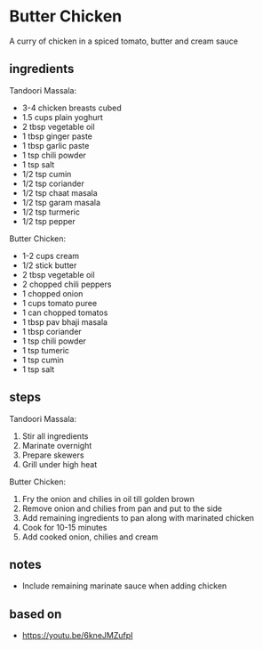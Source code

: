 # Butter Chicken
A curry of chicken in a spiced tomato, butter and cream sauce

## ingredients
Tandoori Massala:
* 3-4 chicken breasts cubed
* 1.5 cups plain yoghurt
* 2 tbsp vegetable oil
* 1 tbsp ginger paste
* 1 tbsp garlic paste
* 1 tsp chili powder
* 1 tsp salt
* 1/2 tsp cumin
* 1/2 tsp coriander
* 1/2 tsp chaat masala
* 1/2 tsp garam masala
* 1/2 tsp turmeric
* 1/2 tsp pepper

Butter Chicken:
* 1-2 cups cream
* 1/2 stick butter
* 2 tbsp vegetable oil
* 2 chopped chili peppers
* 1 chopped onion
* 1 cups tomato puree
* 1 can chopped tomatos
* 1 tbsp pav bhaji masala
* 1 tbsp coriander
* 1 tsp chili powder
* 1 tsp tumeric
* 1 tsp cumin
* 1 tsp salt

## steps
Tandoori Massala:
1. Stir all ingredients
2. Marinate overnight
3. Prepare skewers
3. Grill under high heat

Butter Chicken:
1. Fry the onion and chilies in oil till golden brown
2. Remove onion and chilies from pan and put to the side
3. Add remaining ingredients to pan along with marinated chicken
4. Cook for 10-15 minutes
5. Add cooked onion, chilies and cream

## notes
* Include remaining marinate sauce when adding chicken

## based on
* https://youtu.be/6kneJMZufpI